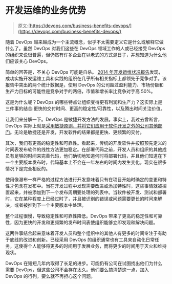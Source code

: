 # 开发运维的业务优势

> 原文:[https://devops.com/business-benefits-devops/](https://devops.com/business-benefits-devops/)

随着 DevOps 越来越成为一个主流概念，似乎不太需要定义它是什么或解释它做什么了。虽然 DevOps 对我们这些在 DevOps 领域工作的人或已经接受 DevOps 的组织来说很普遍，但仍然有许多企业在以老式的方式混日子，并想知道为什么他们应该关心 DevOps。

简单的回答是，不关心 DevOps 可能是自杀。 [2014 年开发运维状况报告](http://www.slideshare.net/realgenekim/2014-state-of-devops-findings-velocity-conference)发现，成功实施开发运维工具和实践的组织在几乎所有相关指标上都领先于竞争对手。该报告中突出的两个统计数据是，使用 DevOps 的公司超过盈利能力、市场份额和生产力目标的可能性是竞争对手的两倍，市值和增长率比竞争对手高 50%。

这是为什么呢？DevOps 的哪些特点让组织变得更有利润和生产力？这实际上是三件事的结合:更快的交付时间、更高的稳定性/可靠性，以及腾出时间关注价值。

让我们来分解一下。DevOps 是敏捷开发方法的发展。事实上，我过去曾断言，DevOps 实际上就是[采用敏捷原则，并将它们应用于软件开发之外的公司其他部门](https://devops.com/2015/03/04/devops-is-agile-for-the-rest-of-the-company/')。无论是敏捷还是开发，开发软件的结果都是更快、更频繁的交付。

其次，我们有更高的稳定性和可靠性。看起来，传统的开发软件并按照预先定义的时间表发布软件的线性方法更加稳定。在部署代码之前，开发人员和组织的其他成员有足够的时间来完善代码，他们确切地知道何时将部署代码，并且他们知道在下一个主要版本发布时，代码基本上不会在一年左右的时间内发生变化。现实在很多情况下是完全相反的。

使用像瀑布一样严格的过程方法进行开发意味着只有在项目开始时确定的变更和特性才包含在发布中。当在开发过程中发现需要改进或添加特性时，这些事情就被搁置起来，并被添加到下一个发布周期要处理的列表中。当软件被开发、测试和部署时，它在某种程度上已经过时了，并且被识别的错误或问题需要更长的时间来解决，或者被推到下一个主要版本中处理。

整个过程很慢，导致稳定性和可靠性降低。DevOps 带来了更高的稳定性和可靠性，因为更快的开发和更频繁的发布时间表使组织能够立即发现和解决问题。

这两件事结合起来意味着开发人员和整个组织中的其他人有更多的时间专注于有助于底线的改进和创新。已经采用 DevOps 的组织通常也有工具来自动化日常任务，这使得个人能够将更多的时间用于发展业务，而将更少的时间用于灭火和维持现状。

DevOps 在短短几年内取得了长足的进步。可能仍有公司在试图找出他们为什么需要 DevOps，但这些公司不会存在太久。他们要么搞清楚这一点，加入 DevOps 的行列，要么就不再担心这个问题。
